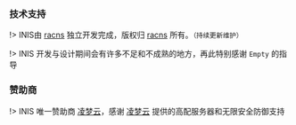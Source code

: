 ### 技术支持

!> INIS由 [racns](//racns.com) 独立开发完成，版权归 [racns](//racns.com) 所有。`（持续更新维护）`

!> INIS 开发与设计期间会有许多不足和不成熟的地方，再此特别感谢 `Empty` 的指导

### 赞助商

!> INIS 唯一赞助商 [凌梦云](//www.mxftp.cn)，感谢 [凌梦云](//www.mxftp.cn) 提供的高配服务器和无限安全防御支持